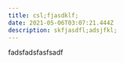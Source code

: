 ```yaml
---
title: csl;fjasdklf;
date: 2021-05-06T03:07:21.444Z
description: skfjasdfl;adsjfkl;
---
```

fadsfadsfasfsadf